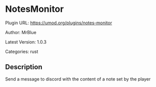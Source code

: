 # NotesMonitor

Plugin URL: https://umod.org/plugins/notes-monitor

Author: MrBlue

Latest Version: 1.0.3

Categories: rust

## Description

Send a message to discord with the content of a note set by the player
